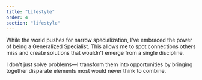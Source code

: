 ```yaml
---
title: "Lifestyle"
order: 4
section: "lifestyle"
---
```


While the world pushes for narrow specialization, I've embraced the power of being a Generalized Specialist. This allows me to spot connections others miss and create solutions that wouldn't emerge from a single discipline.

I don't just solve problems—I transform them into opportunities by bringing together disparate elements most would never think to combine.